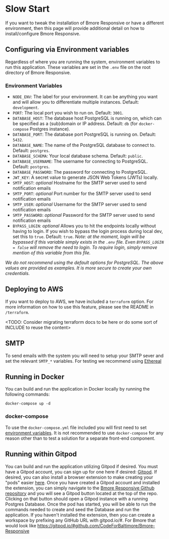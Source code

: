 # Slow Start

If you want to tweak the installation of Bmore Responsive or have a different environment, then this page will provide additional detail on how to install/configure Bmore Responsive.

## Configuring via Environment variables

Regardless of where you are running the system, environment variables to run this application. These variables are set in the `.env` file on the root directory of Bmore Responsive.

### Environment Variables

- `NODE_ENV`: The label for your environment. It can be anything you want and will allow you to differentiate multiple instances. Default: `development`.
- `PORT`: The local port you wish to run on. Default: `3001`.
- `DATABASE_HOST`: The database host PostgreSQL is running on, which can be specified as a (sub)domain or IP address. Default: `db` (for `docker-compose` Postgres instance).
- `DATABASE_PORT`: The database port PostgreSQL is running on. Default: `5432`.
- `DATABASE_NAME`: The name of the PostgreSQL database to connect to. Default: `postgres`.
- `DATABASE_SCHEMA`: Your local database schema. Default: `public`.
- `DATABASE_USERNAME`: The username for connecting to PostgreSQL. Default: `postgres`.
- `DATABASE_PASSWORD`: The password for connecting to PostgreSQL.
- `JWT_KEY`: A secret value to generate JSON Web Tokens (JWTs) locally.
- `SMTP_HOST`: _optional_ Hostname for the SMTP server used to send notification emails
- `SMTP_PORT`: _optional_ Port number for the SMTP server used to send notification emails
- `SMTP_USER`: _optional_ Username for the SMTP server used to send notification emails
- `SMTP_PASSWORD`: _optional_ Password for the SMTP server used to send notification emails
- `BYPASS_LOGIN`: _optional_ Allows you to hit the endpoints locally without having to login. If you wish to bypass the login process during local dev, set this to `true`. Default: `true`. _Note: at the moment, login will be bypassed if this variable simply exists in the `.env` file. Even `BYPASS_LOGIN = false` will remove the need to login. To require login, simply remove mention of this variable from this file._

_We do not recommend using the default options for PostgreSQL. The above values are provided as examples. It is more secure to create your own credentials._

## Deploying to AWS

If you want to deploy to AWS, we have included a `terraform` option. For more information on how to use this feature, please see the README in `/terraform`.

<TODO: Consider migrating terraform docs to be here or do some sort of INCLUDE to reuse the content>

## SMTP

To send emails with the system you will need to setup your SMTP sever and set the relevant `SMTP_*` variables. For testing we recommend using [Ethereal](https://ethereal.email/)

## Running in Docker

You can build and run the application in Docker locally by running the following commands:

```shell
docker-compose up -d
```

### docker-compose

To use the `docker-compose.yml` file included you will first need to set [environment variables](#environment-variables). It is not recommended to use `docker-compose` for any reason other than to test a solution for a separate front-end component.

## Running within Gitpod

You can build and run the application utilizing Gitpod if desired. You must have a Gitpod account, you can sign up for one here if desired: [Gitpod](https://gitpod.io/). If desired, you can also install a browser extension to make creating your "pods" easier [here](https://www.gitpod.io/docs/browser-extension/). Once you have created a Gitpod account and installed the extension, you can simply navigate to the [Bmore Responsive Github repository](https://github.com/CodeForBaltimore/Bmore-Responsive) and you will see a Gitpod button located at the top of the repo. Clicking on that button should open a Gitpod instance with a running Postgres Database. Once the pod has started, you will be able to run the commands needed to create and seed the Database and run the application. If you haven't installed the extension, then you can create a workspace by prefixing any GitHub URL with gitpod.io/#. For Bmore that would look like https://gitpod.io/#github.com/CodeForBaltimore/Bmore-Responsive

